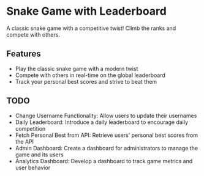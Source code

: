 # Snake Game with Leaderboard

A classic snake game with a competitive twist! Climb the ranks and compete with others.
## Features
 - Play the classic snake game with a modern twist
 - Compete with others in real-time on the global leaderboard
 - Track your personal best scores and strive to beat them

## TODO
 - Change Username Functionality: Allow users to update their usernames
 - Daily Leaderboard: Introduce a daily leaderboard to encourage daily competition
 - Fetch Personal Best from API: Retrieve users' personal best scores from the API
 - Admin Dashboard: Create a dashboard for administrators to manage the game and its users
 - Analytics Dashboard: Develop a dashboard to track game metrics and user behavior
